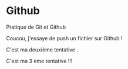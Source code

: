 # Github
Pratique de Git et Github

Coucou, j'essaye de push un fichier sur Github ! 

C'est ma deuxième tentative .

C'est ma 3 ème tentative !!!
